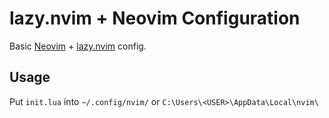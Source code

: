 # lazy.nvim + Neovim Configuration

Basic [Neovim](https://github.com/neovim/neovim) + [lazy.nvim](https://github.com/folke/lazy.nvim) config.

## Usage

Put `init.lua` into `~/.config/nvim/` or `C:\Users\<USER>\AppData\Local\nvim\`

